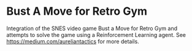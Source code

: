 # Bust A Move for Retro Gym
Integration of the SNES video game Bust a Move for Retro Gym and attempts to solve the game using a Reinforcement Learning agent. See https://medium.com/aureliantactics for more details.
